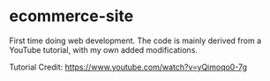 # ecommerce-site
 First time doing web development. The code is mainly derived from a YouTube tutorial, with my own added modifications.

Tutorial Credit: https://www.youtube.com/watch?v=yQimoqo0-7g
